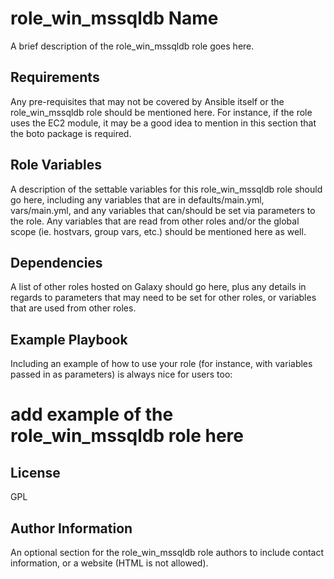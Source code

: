 role_win_mssqldb Name
=========

A brief description of the role_win_mssqldb role goes here.

Requirements
------------

Any pre-requisites that may not be covered by Ansible itself or the role_win_mssqldb role should be mentioned here. For instance, if the role uses the EC2 module, it may be a good idea to mention in this section that the boto package is required.

Role Variables
--------------

A description of the settable variables for this role_win_mssqldb role should go here, including any variables that are in defaults/main.yml, vars/main.yml, and any variables that can/should be set via parameters to the role. Any variables that are read from other roles and/or the global scope (ie. hostvars, group vars, etc.) should be mentioned here as well.

Dependencies
------------

A list of other roles hosted on Galaxy should go here, plus any details in regards to parameters that may need to be set for other roles, or variables that are used from other roles.

Example Playbook
----------------

Including an example of how to use your role (for instance, with variables passed in as parameters) is always nice for users too:

  # add example of the role_win_mssqldb role here

License
-------

GPL

Author Information
------------------

An optional section for the role_win_mssqldb role authors to include contact information, or a website (HTML is not allowed).